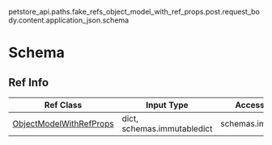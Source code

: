 petstore_api.paths.fake_refs_object_model_with_ref_props.post.request_body.content.application_json.schema
# Schema

## Ref Info
Ref Class | Input Type | Accessed Type | Description
--------- | ---------- | ------------- | ------------
[ObjectModelWithRefProps](object_model_with_ref_props.md) | dict, schemas.immutabledict | schemas.immutabledict |
